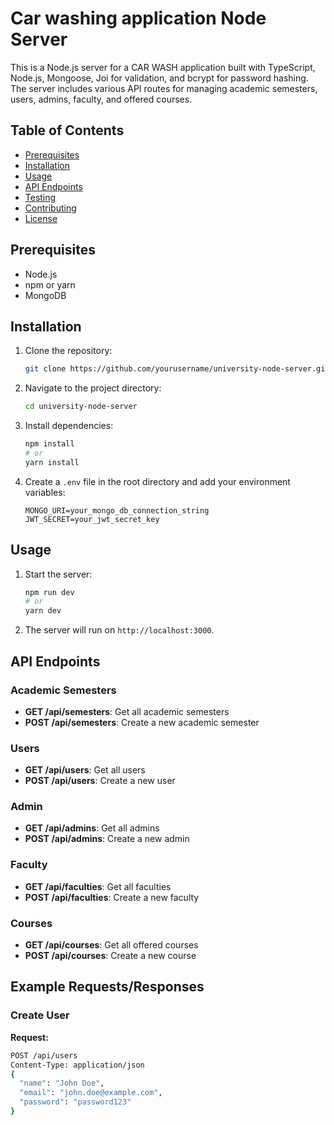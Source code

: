 # Car washing application Node Server

This is a Node.js server for a CAR WASH application built with TypeScript, Node.js, Mongoose, Joi for validation, and bcrypt for password hashing. The server includes various API routes for managing academic semesters, users, admins, faculty, and offered courses.

## Table of Contents
- [Prerequisites](#prerequisites)
- [Installation](#installation)
- [Usage](#usage)
- [API Endpoints](#api-endpoints)
- [Testing](#testing)
- [Contributing](#contributing)
- [License](#license)

## Prerequisites
- Node.js
- npm or yarn
- MongoDB

## Installation

1. Clone the repository:
    ```sh
    git clone https://github.com/yourusername/university-node-server.git
    ```

2. Navigate to the project directory:
    ```sh
    cd university-node-server
    ```

3. Install dependencies:
    ```sh
    npm install
    # or
    yarn install
    ```

4. Create a `.env` file in the root directory and add your environment variables:
    ```env
    MONGO_URI=your_mongo_db_connection_string
    JWT_SECRET=your_jwt_secret_key
    ```

## Usage

1. Start the server:
    ```sh
    npm run dev
    # or
    yarn dev
    ```

2. The server will run on `http://localhost:3000`.

## API Endpoints

### Academic Semesters
- **GET /api/semesters**: Get all academic semesters
- **POST /api/semesters**: Create a new academic semester

### Users
- **GET /api/users**: Get all users
- **POST /api/users**: Create a new user

### Admin
- **GET /api/admins**: Get all admins
- **POST /api/admins**: Create a new admin

### Faculty
- **GET /api/faculties**: Get all faculties
- **POST /api/faculties**: Create a new faculty

### Courses
- **GET /api/courses**: Get all offered courses
- **POST /api/courses**: Create a new course

## Example Requests/Responses

### Create User
**Request:**
```sh
POST /api/users
Content-Type: application/json
{
  "name": "John Doe",
  "email": "john.doe@example.com",
  "password": "password123"
}
